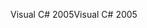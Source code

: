 <span data-ttu-id="700b1-101">Visual C# 2005</span><span class="sxs-lookup"><span data-stu-id="700b1-101">Visual C# 2005</span></span>